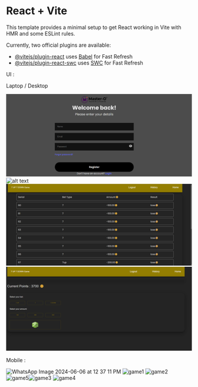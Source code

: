 # React + Vite

This template provides a minimal setup to get React working in Vite with HMR and some ESLint rules.

Currently, two official plugins are available:

- [@vitejs/plugin-react](https://github.com/vitejs/vite-plugin-react/blob/main/packages/plugin-react/README.md) uses [Babel](https://babeljs.io/) for Fast Refresh
- [@vitejs/plugin-react-swc](https://github.com/vitejs/vite-plugin-react-swc) uses [SWC](https://swc.rs/) for Fast Refresh


UI : 

Laptop / Desktop 

![alt text](image.png)
![
    ![alt text](image-2.png)
](image-1.png)
![alt text](image-3.png)
![alt text](image-4.png)

Mobile : 

![WhatsApp Image 2024-06-06 at 12 37 11 PM](https://github.com/niteshkumar257/O_master_front_end/assets/78474492/65bd5e5c-7c99-4e33-808d-6408949ad42a)
![game1](https://github.com/niteshkumar257/O_master_front_end/assets/78474492/f174840f-5990-4b36-9b18-2a7bfee592b1)
![game2](https://github.com/niteshkumar257/O_master_front_end/assets/78474492/15319526-3893-42b5-b7c6-1b60a49fdd54)
![game5](https://github.com/niteshkumar257/O_master_front_end/assets/78474492/3bc5d96d-4d40-49d4-ab7e-c4b007b86bb9)![game3](https://github.com/niteshkumar257/O_master_front_end/assets/78474492/95563793-2b95-474d-91d6-f421c8e4a8bd)
![game4](https://github.com/niteshkumar257/O_master_front_end/assets/78474492/6f9a09eb-8c65-4d28-9c43-57e5bf6c528c)

